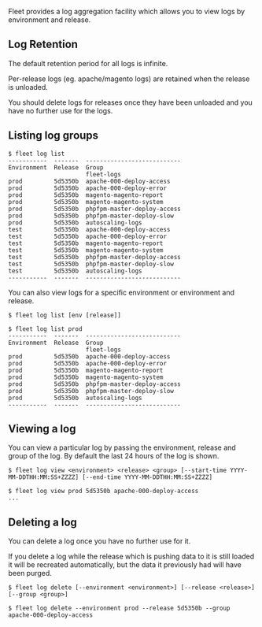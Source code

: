 Fleet provides a log aggregation facility which allows you to view logs by environment and release.

Log Retention
----

The default retention period for all logs is infinite.

Per-release logs (eg. apache/magento logs) are retained when the release is unloaded.

You should delete logs for releases once they have been unloaded and you have no
further use for the logs.


Listing log groups
----

```
$ fleet log list
-----------  -------  ---------------------------
Environment  Release  Group
                      fleet-logs
prod         5d5350b  apache-000-deploy-access
prod         5d5350b  apache-000-deploy-error
prod         5d5350b  magento-magento-report
prod         5d5350b  magento-magento-system
prod         5d5350b  phpfpm-master-deploy-access
prod         5d5350b  phpfpm-master-deploy-slow
prod         5d5350b  autoscaling-logs
test         5d5350b  apache-000-deploy-access
test         5d5350b  apache-000-deploy-error
test         5d5350b  magento-magento-report
test         5d5350b  magento-magento-system
test         5d5350b  phpfpm-master-deploy-access
test         5d5350b  phpfpm-master-deploy-slow
test         5d5350b  autoscaling-logs
-----------  -------  ---------------------------
```

You can also view logs for a specific environment or environment and release.

```
$ fleet log list [env [release]]
```

```
$ fleet log list prod
-----------  -------  ---------------------------
Environment  Release  Group
                      fleet-logs
prod         5d5350b  apache-000-deploy-access
prod         5d5350b  apache-000-deploy-error
prod         5d5350b  magento-magento-report
prod         5d5350b  magento-magento-system
prod         5d5350b  phpfpm-master-deploy-access
prod         5d5350b  phpfpm-master-deploy-slow
prod         5d5350b  autoscaling-logs
-----------  -------  ---------------------------
```

Viewing a log
----

You can view a particular log by passing the environment, release and group of the log. By default the last 24 hours of the log is shown.

```
$ fleet log view <environment> <release> <group> [--start-time YYYY-MM-DDTHH:MM:SS+ZZZZ] [--end-time YYYY-MM-DDTHH:MM:SS+ZZZZ]

$ fleet log view prod 5d5350b apache-000-deploy-access
...
```

Deleting a log
----

You can delete a log once you have no further use for it.

If you delete a log while the release which is pushing data to it is still loaded
it will be recreated automatically, but the data it previously had will have been purged.

```
$ fleet log delete [--environment <environment>] [--release <release>] [--group <group>]

$ fleet log delete --environment prod --release 5d5350b --group apache-000-deploy-access
```
